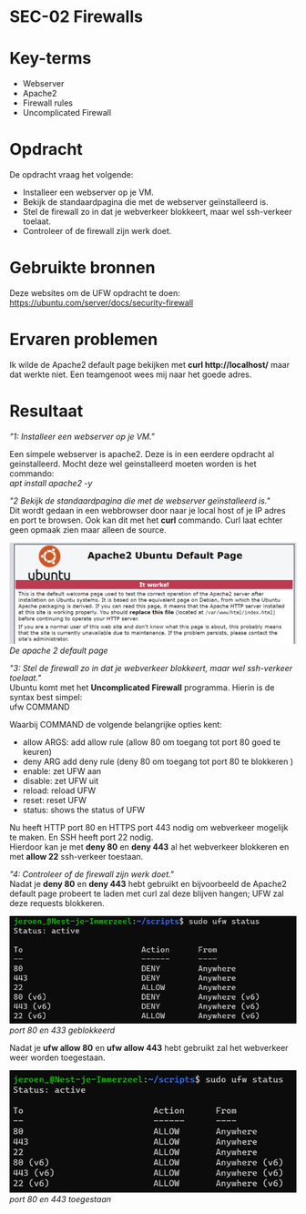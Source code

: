 # SEC-02 Firewalls

# Key-terms
- Webserver
- Apache2 
- Firewall rules
- Uncomplicated Firewall

# Opdracht

De opdracht vraag het volgende:
- Installeer een webserver op je VM.
- Bekijk de standaardpagina die met de webserver geïnstalleerd is.
- Stel de firewall zo in dat je webverkeer blokkeert, maar wel ssh-verkeer toelaat.
- Controleer of de firewall zijn werk doet.


# Gebruikte bronnen
Deze websites om de UFW opdracht te doen: https://ubuntu.com/server/docs/security-firewall

# Ervaren problemen
Ik wilde de Apache2 default page bekijken met **curl http://localhost/** maar dat werkte niet. Een teamgenoot wees mij naar het goede adres.

# Resultaat
*"1: Installeer een webserver op je VM."* 

Een simpele webserver is apache2. Deze is in een eerdere opdracht al geinstalleerd. Mocht deze wel geinstalleerd moeten worden is het commando:  
*apt install apache2 -y*

*"2 Bekijk de standaardpagina die met de webserver geïnstalleerd is."*  
Dit wordt gedaan in een webbrowser door naar je local host of je IP adres en port te browsen. Ook kan dit met het **curl** commando. Curl laat echter geen opmaak zien maar alleen de source.

![De apache2 default page](/00_includes/Networking_Images/apache2_pagina.png)
*De apache 2 default page*

*"3: Stel de firewall zo in dat je webverkeer blokkeert, maar wel ssh-verkeer toelaat."*  
Ubuntu komt met het **Uncomplicated Firewall** programma. Hierin is de syntax best simpel:   
ufw COMMAND  

Waarbij COMMAND de volgende belangrijke opties kent:

- allow ARGS: add allow rule (allow 80 om toegang tot port 80 goed te keuren)
- deny ARG add deny rule (deny 80 om toegang tot port 80 te blokkeren )
- enable: zet UFW aan
- disable: zet UFW uit
- reload: reload UFW
- reset: reset UFW
- status: shows the status of UFW

Nu heeft HTTP port 80 en HTTPS port 443 nodig om webverkeer mogelijk te maken. En SSH heeft port 22 nodig.  
Hierdoor kan je met **deny 80** en **deny 443** al het webverkeer blokkeren en met **allow 22** ssh-verkeer toestaan.

*"4: Controleer of de firewall zijn werk doet."*  
Nadat je **deny 80** en **deny 443** hebt gebruikt en bijvoorbeeld de Apache2 default page probeert te laden met curl zal deze blijven hangen; UFW zal deze requests blokkeren.

![UWF deny 80 en 443](/00_includes/Networking_Images/ufw_deny.png)  
*port 80 en 433 geblokkeerd*

Nadat je **ufw allow 80** en **ufw allow 443** hebt gebruikt zal het webverkeer weer worden toegestaan.

![UFW allow 80 en 443](/00_includes/Networking_Images/ufw_allow.png)  
*port 80 en 443 toegestaan*

